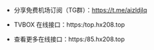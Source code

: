 
- 分享免费机场订阅（TG群）：https://t.me/aizldjlq

- TVBOX 在线接口：https:/top.hx208.top

- 查看更多在线接口：https:/85.hx208.top
